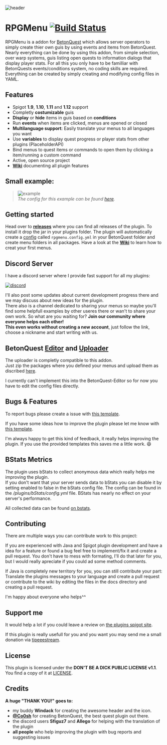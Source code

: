 ![header](https://raw.githubusercontent.com/joblo2213/RPGMenu/master/header.png)
# RPGMenu [![Build Status](https://travis-ci.org/joblo2213/RPGMenu.svg?branch=master)](https://travis-ci.org/joblo2213/RPGMenu)

RPGMenu is a addon for [BetonQuest](https://github.com/Co0sh/BetonQuest) which allows server operators to simply create thier own guis
by using events and items from BetonQuest.  
Nearly everything can be done by using this addon, from simple selection, over warp systems, guis listing open quests to information dialogs that display player stats.
For all this you only have to be familliar with BetonQuests events/conditions system, no coding skills are required.
Everything can be created by simply creating and modifying config files in YAML.

## Features 
* Spigot **1.9**, **1.10**, **1.11** and **1.12** support
* Completly **costumizable** guis
* **Display** or **hide** items in guis based on **conditions**
* Run **events** when items are clicked, menus are opened or closed 
* **Multilanguage support**: Easily translate your menus to all languages you want
* Use **variables** to display quest progress or player stats from other plugins (PlaceholderAPI) 
* Bind menus to quest items or commands to open them by clicking a item/running a custom command
* Active, open source project 
* [**Wiki**](https://github.com/joblo2213/RPGMenu/wiki) documenting all plugin features

## Small example:
> ![example](https://camo.githubusercontent.com/4f15b2b4ec801f0cd9f7e6e314b72f1b198d5468/68747470733a2f2f63646e2e646973636f72646170702e636f6d2f6174746163686d656e74732f3432303938353432393834303632353637362f3432343932373739313934383233343737322f67697068792e676966)  
> *The config for this example can be found [here](https://github.com/joblo2213/RPGMenu/wiki/Menu#example-menu).*

## Getting started 
Head over to **[releases](https://github.com/joblo2213/RPGMenu/releases)** where you can find all releases of the plugin.
To install it drop the jar in your plugins folder. 
The plugin will automatically create a [config](https://github.com/joblo2213/RPGMenu/wiki/Config#plugin-configuration) called `rpgmenu.config.yml` in your BetonQuest folder and create menu folders in all packages.
Have a look at the [**Wiki**](https://github.com/joblo2213/RPGMenu/wiki) to learn how to creat your first menus.

## Discord Server
I have a discord server where I provide fast support for all my plugins:

[![discord](https://discordapp.com/api/guilds/401874838504865792/widget.png?style=banner2)](https://discord.gg/yfCDhMb)  

I'll also post some updates about current development progress there and we may discuss about new ideas for the plugin.  
There also is a channel dedicated to sharing your menus so maybe you'll find some helpfull examples by other useres there or wan't to share your own work.
So what are you waiting for? **Join our community where everyone helps each other!**  
**This even works without creating a new account**, just follow the link, choose a nickname and start writing with us.

## BetonQuest [Editor](https://github.com/Co0sh/BetonQuest-Editor) and [Uploader](https://github.com/Co0sh/BetonQuestUploader)
The uploader is completly compatible to this addon.  
Just zip the packages where you defined your menus and upload them as discribed [here](https://github.com/Co0sh/BetonQuestUploader#as-betonquest-editor-export-tool). 

I currently can't implement this into the BetonQuest-Editor so for now you have to edit the config files directly.

## Bugs & Features
To report bugs please create a issue with [this template](https://github.com/joblo2213/RPGMenu/issues/new?template=bug_template.md&labels=Bug).

If you have some ideas how to improve the plugin please let me know with [this template](https://github.com/joblo2213/RPGMenu/issues/new?template=feature_request.md&labels=Feature).

I'm always happy to get this kind of feedback, it really helps improving the plugin.
If you use the provided templates this saves me a little work. 😄

## BStats Metrics

The plugin uses bStats to collect anonymous data which really helps me improving the plugin.  
If you don't want that your server sends data to bStats you can disable it by setting enabled to false in the bStats config file.
The config can be found in the _/plugins/bStats/config.yml_ file. BStats has nearly no effect on your server's performance.

All collected data can be found [on bstats](https://bstats.org/plugin/bukkit/RPGMenu).

## Contributing 
There are multiple ways you can contribute work to this project:

If you are experienced with Java and Spigot plugin development and have a idea for a feature or found a bug feel free to implement/fix it and create a pull request.
You don't have to mess with formating, I'll do that later for you, but I would really apreciate if you could ad some method comments.

If Java is completely new territory for you, you can still contribute your part:
Translate the plugins messages to your language and create a pull request or contribute to the wiki by editing the files in the docs directory and creating a pull request.

I'm happy about everyone who helps^^

## Support me
It would help a lot if you could leave a review on [the plugins spigot site](https://www.spigotmc.org/resources/rpgmenu.55170/).

If this plugin is really usefull for you and you want you may send me a small donation via [tipeeestream](https://www.tipeeestream.com/ung3froren/donation).

## License
This plugin is licensed under the **DON'T BE A DICK PUBLIC LICENSE v1.1**.
You find a copy of it at [LICENSE](https://github.com/joblo2213/RPGMenu/blob/master/LICENSE).

## Credits
**A huge "THANK YOU!" goes to:** 
*  my buddy **Windack** for creating the awesome header and the icon.
*  [**@Co0sh**](https://github.com/Co0sh) for creating BetonQuest, the best quest plugin out there.
*  the discord users **Sfiguz7** and **Allego** for helping with the translation of the plugin
*  **all people** who help improving the plugin with bug reports and suggesting issues

